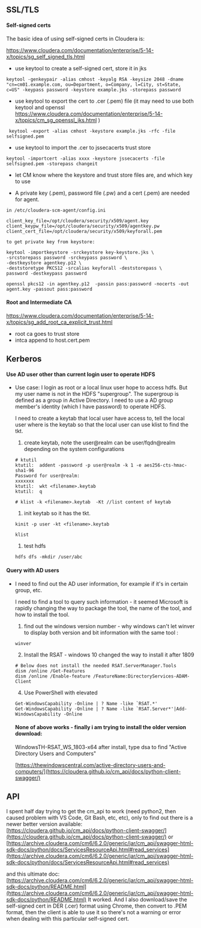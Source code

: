 ## SSL/TLS

#### Self-signed certs

The basic idea of using self-signed certs in Cloudera is:

https://www.cloudera.com/documentation/enterprise/5-14-x/topics/sg_self_signed_tls.html

* use keytool to create a self-signed cert, store it in jks
```
keytool -genkeypair -alias cmhost -keyalg RSA -keysize 2048 -dname "cn=cm01.example.com, ou=Department, o=Company, l=City, st=State, c=US" -keypass password -keystore example.jks -storepass password
```

* use keytool to export the cert to .cer (.pem) file
(it may need to use both keytool and openssl https://www.cloudera.com/documentation/enterprise/5-14-x/topics/cm_sg_openssl_jks.html )

```
 keytool -export -alias cmhost -keystore example.jks -rfc -file selfsigned.pem
```

* use keytool to import the .cer to jssecacerts trust store
```
keytool -importcert -alias xxxx -keystore jssecacerts -file selfsigned.pem -storepass changeit
```
* let CM know where the keystore and trust store files are, and which key to use

* A private key (.pem), password file (.pw) and a cert (.pem) are needed for agent. 
```
in /etc/cloudera-scm-agent/config.ini

client_key_file=/opt/cloudera/security/x509/agent.key
client_keypw_file=/opt/cloudera/security/x509/agentkey.pw 
client_cert_file=/opt/cloudera/security/x509/keyforall.pem

to get private key from keystore:

keytool -importkeystore -srckeystore key-keystore.jks \
-srcstorepass password -srckeypass password \
-destkeystore agentkey.p12 \
-deststoretype PKCS12 -srcalias keyforall -deststorepass \
password -destkeypass password

openssl pkcs12 -in agentkey.p12  -passin pass:password -nocerts -out  agent.key -passout pass:password
```


#### Root and Intermediate CA
https://www.cloudera.com/documentation/enterprise/5-14-x/topics/sg_add_root_ca_explicit_trust.html

* root ca goes to trust store
* intca append to host.cert.pem

## Kerberos

#### Use AD user other than current login user to operate HDFS

* Use case: I login as root or a local linux user hope to access hdfs. But my user name is not in the HDFS "supergroup". The supergroup is defined as a group in Active Directory. I need to use a AD group member's identity (which I have password) to operate HDFS.

    I need to create a keytab that local user have access to, tell the local user where is the keytab so that the local user can use klist to find the tkt.

    1. create keytab, note the user@realm can be user/fqdn@realm depending on the system configurations

    ```
    # ktutil
    ktutil:  addent -password -p user@realm -k 1 -e aes256-cts-hmac-sha1-96 
    Password for user@realm:
    xxxxxxx
    ktutil:  wkt <filename>.keytab
    ktutil:  q

    # klist -k <filename>.keytab  -Kt //list content of keytab
    ```
    
    1. init keytab so it has the tkt.
    ```
    kinit -p user -kt <filename>.keytab   
    
    klist
    ```
    
    1. test hdfs
    ```
    hdfs dfs -mkdir /user/abc
    ```


#### Query with AD users

* I need to find out the AD user information, for example if it's in certain group, etc. 
  
  I need to find a tool to query such information - it seemed Microsoft is rapidly changing the way to package the tool, the name of the tool, and how to install the tool. 

  1.  find out the windows version number - why windows can't let winver to display both version and bit information with the same tool :
  ```
  winver
  ```
  2.  Install the RSAT - windows 10 changed the way to install it after 1809

  ```
  # Below does not install the needed RSAT.ServerManager.Tools
  dism /online /Get-Features
  dism /online /Enable-feature /FeatureName:DirectoryServices-ADAM-Client
  ```
  4. Use PowerShell with elevated 
  ```
  Get-WindowsCapability -Online | ? Name -like `RSAT.*'
  Get-WindowsCapability -Online | ? Name -like `RSAT.Server*'|Add-WindowsCapability -Online
  ```


  #### None of above works - finally i am trying to install the older version download:
  WindowsTH-RSAT_WS_1803-x64
  after install, type dsa to find "Active Directory Users and Computers"

  [https://thewindowscentral.com/active-directory-users-and-computers/](https://cloudera.github.io/cm_api/docs/python-client-swagger/)

## API

I spent half day trying to get the cm_api to work (need python2, then caused problem with VS Code, Git Bash, etc, etc), only to find out there is a newer better version available:
[https://cloudera.github.io/cm_api/docs/python-client-swagger/](https://cloudera.github.io/cm_api/docs/python-client-swagger/)
or
[https://archive.cloudera.com/cm6/6.2.0/generic/jar/cm_api/swagger-html-sdk-docs/python/docs/ServicesResourceApi.html#read_services](https://archive.cloudera.com/cm6/6.2.0/generic/jar/cm_api/swagger-html-sdk-docs/python/docs/ServicesResourceApi.html#read_services)

and this ultimate doc: [https://archive.cloudera.com/cm6/6.2.0/generic/jar/cm_api/swagger-html-sdk-docs/python/README.html](https://archive.cloudera.com/cm6/6.2.0/generic/jar/cm_api/swagger-html-sdk-docs/python/README.html)
It worked. And I also download/save the self-signed cert in DER (.cer) format using Chrome, then convert to .PEM format, then the client is able to use it so there's not a warning or error when dealing with this particular self-signed cert.

